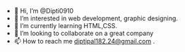 - 👋 Hi, I’m @Dipti0910
- 👀 I’m interested in web development, graphic designing.
- 🌱 I’m currently learning HTML,CSS.
- 💞️ I’m looking to collaborate on a great company
- 📫 How to reach me diptipal182.24@gmail.com .

<!---
Dipti0910/Dipti0910 is a ✨ special ✨ repository because its `README.md` (this file) appears on your GitHub profile.
You can click the Preview link to take a look at your changes.
--->
